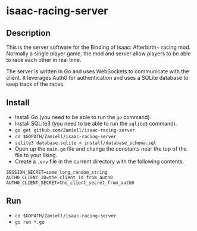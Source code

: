 isaac-racing-server
=================

Description
-----------

This is the server software for the Binding of Isaac: Afterbirth+ racing mod. Normally a single player game, the mod and server allow players to be able to race each other in real time.

The server is written in Go and uses WebSockets to communicate with the client. It leverages Auth0 for authentication and uses a SQLite database to keep track of the races.



Install
-------

* Install Go (you need to be able to run the `go` command).
* Install SQLite3 (you need to be able to run the `sqlite3` command).
* `go get github.com/Zamiell/isaac-racing-server`
* `cd $GOPATH/Zamiell/isaac-racing-server`
* `sqlite3 database.sqlite < install/database_schema.sql`
* Open up the `main.go` file and change the constants near the top of the file to your liking.
* Create a `.env` file in the current directory with the following contents:

```
SESSION_SECRET=some_long_random_string
AUTH0_CLIENT_ID=the_client_id_from_auth0
AUTH0_CLIENT_SECRET=the_client_secret_from_auth0
```



Run
---

* `cd $GOPATH/Zamiell/isaac-racing-server`
* `go run *.go`
